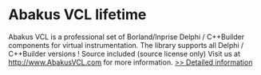 # Abakus VCL lifetime
Abakus VCL is a professional set of Borland/Inprise Delphi / C++Builder components for virtual instrumentation. The library supports all Delphi / C++Builder versions ! Source included (source license only) Visit us at http://www.AbakusVCL.com for more information.
[>> Detailed information](https://secure.shareit.com/shareit/product.html?productid=300745882&affiliateid=200057808)